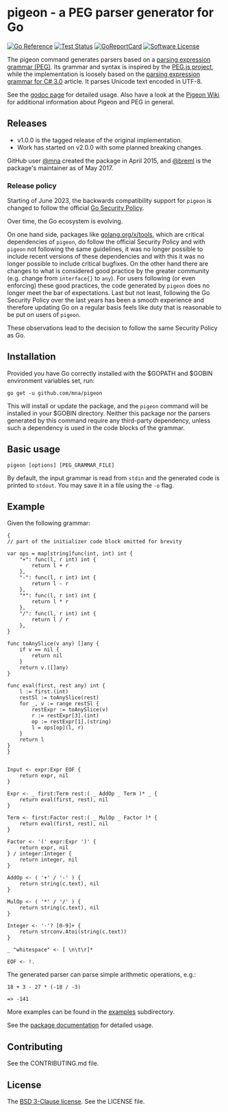 # pigeon - a PEG parser generator for Go

[![Go Reference](https://pkg.go.dev/badge/github.com/mna/pigeon.svg)](https://pkg.go.dev/github.com/mna/pigeon)
[![Test Status](https://github.com/mna/pigeon/workflows/Go%20Matrix/badge.svg)](https://github.com/mna/pigeon/actions?query=workflow%3AGo%20Matrix)
[![GoReportCard](https://goreportcard.com/badge/github.com/mna/pigeon)](https://goreportcard.com/report/github.com/mna/pigeon)
[![Software License](https://img.shields.io/badge/license-BSD-blue.svg)](LICENSE)

The pigeon command generates parsers based on a [parsing expression grammar (PEG)][0]. Its grammar and syntax is inspired by the [PEG.js project][1], while the implementation is loosely based on the [parsing expression grammar for C# 3.0][2] article. It parses Unicode text encoded in UTF-8.

See the [godoc page][3] for detailed usage. Also have a look at the [Pigeon Wiki](https://github.com/mna/pigeon/wiki) for additional information about Pigeon and PEG in general.

## Releases

* v1.0.0 is the tagged release of the original implementation.
* Work has started on v2.0.0 with some planned breaking changes.

GitHub user [@mna][6] created the package in April 2015, and [@breml][5] is the package's maintainer as of May 2017.

### Release policy

Starting of June 2023, the backwards compatibility support for `pigeon` is changed to follow the official [Go Security Policy](https://github.com/golang/go/security/policy).

Over time, the Go ecosystem is evolving.

On one hand side, packages like [golang.org/x/tools](https://pkg.go.dev/golang.org/x/tools), which are critical dependencies of `pigeon`, do follow the official Security Policy and with `pigeon` not following the same guidelines, it was no longer possible to include recent versions of these dependencies and with this it was no longer possible to include critical bugfixes.
On the other hand there are changes to what is considered good practice by the greater community (e.g. change from `interface{}` to `any`). For users following (or even enforcing) these good practices, the code generated by `pigeon` does no longer meet the bar of expectations.
Last but not least, following the Go Security Policy over the last years has been a smooth experience and therefore updating Go on a regular basis feels like duty that is reasonable to be put on users of `pigeon`.

These observations lead to the decision to follow the same Security Policy as Go.

## Installation

Provided you have Go correctly installed with the $GOPATH and $GOBIN environment variables set, run:

```
go get -u github.com/mna/pigeon
```

This will install or update the package, and the `pigeon` command will be installed in your $GOBIN directory. Neither this package nor the parsers generated by this command require any third-party dependency, unless such a dependency is used in the code blocks of the grammar.

## Basic usage

```
pigeon [options] [PEG_GRAMMAR_FILE]
```

By default, the input grammar is read from `stdin` and the generated code is printed to `stdout`. You may save it in a file using the `-o` flag.

## Example

Given the following grammar:

```
{
// part of the initializer code block omitted for brevity

var ops = map[string]func(int, int) int {
    "+": func(l, r int) int {
        return l + r
    },
    "-": func(l, r int) int {
        return l - r
    },
    "*": func(l, r int) int {
        return l * r
    },
    "/": func(l, r int) int {
        return l / r
    },
}

func toAnySlice(v any) []any {
    if v == nil {
        return nil
    }
    return v.([]any)
}

func eval(first, rest any) int {
    l := first.(int)
    restSl := toAnySlice(rest)
    for _, v := range restSl {
        restExpr := toAnySlice(v)
        r := restExpr[3].(int)
        op := restExpr[1].(string)
        l = ops[op](l, r)
    }
    return l
}
}


Input <- expr:Expr EOF {
    return expr, nil
}

Expr <- _ first:Term rest:( _ AddOp _ Term )* _ {
    return eval(first, rest), nil
}

Term <- first:Factor rest:( _ MulOp _ Factor )* {
    return eval(first, rest), nil
}

Factor <- '(' expr:Expr ')' {
    return expr, nil
} / integer:Integer {
    return integer, nil
}

AddOp <- ( '+' / '-' ) {
    return string(c.text), nil
}

MulOp <- ( '*' / '/' ) {
    return string(c.text), nil
}

Integer <- '-'? [0-9]+ {
    return strconv.Atoi(string(c.text))
}

_ "whitespace" <- [ \n\t\r]*

EOF <- !.
```

The generated parser can parse simple arithmetic operations, e.g.:

```
18 + 3 - 27 * (-18 / -3)

=> -141
```

More examples can be found in the [examples](examples) subdirectory.

See the [package documentation][3] for detailed usage.

## Contributing

See the CONTRIBUTING.md file.

## License

The [BSD 3-Clause license][4]. See the LICENSE file.

[0]: https://en.wikipedia.org/wiki/Parsing_expression_grammar
[1]: https://github.com/pegjs/pegjs
[2]: https://www.codeproject.com/Articles/29713/Parsing-Expression-Grammar-Support-for-C-Part
[3]: https://pkg.go.dev/github.com/mna/pigeon
[4]: https://opensource.org/licenses/BSD-3-Clause
[5]: https://github.com/breml
[6]: https://github.com/mna
